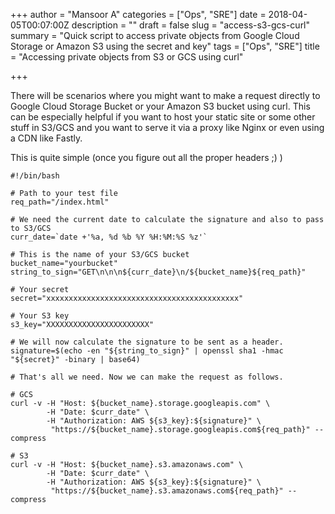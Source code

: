 +++
author = "Mansoor A"
categories = ["Ops", "SRE"]
date = 2018-04-05T00:07:00Z
description = ""
draft = false
slug = "access-s3-gcs-curl"
summary = "Quick script to access private objects from Google Cloud Storage or Amazon S3 using the secret and key"
tags = ["Ops", "SRE"]
title = "Accessing private objects from S3 or GCS using curl"

+++


There will be scenarios where you might want to make a request directly to Google Cloud Storage Bucket or your Amazon
S3 bucket using curl.  This can be especially helpful if you want to host your static site or some other stuff in S3/GCS 
and you want to serve it via a proxy like Nginx or even using a CDN like Fastly.

This is quite simple (once you figure out all the proper headers ;) )

```shell
#!/bin/bash

# Path to your test file
req_path="/index.html"

# We need the current date to calculate the signature and also to pass to S3/GCS
curr_date=`date +'%a, %d %b %Y %H:%M:%S %z'`

# This is the name of your S3/GCS bucket
bucket_name="yourbucket"
string_to_sign="GET\n\n\n${curr_date}\n/${bucket_name}${req_path}"

# Your secret
secret="xxxxxxxxxxxxxxxxxxxxxxxxxxxxxxxxxxxxxxxxxxx"

# Your S3 key
s3_key="XXXXXXXXXXXXXXXXXXXXXXX"

# We will now calculate the signature to be sent as a header.
signature=$(echo -en "${string_to_sign}" | openssl sha1 -hmac "${secret}" -binary | base64)

# That's all we need. Now we can make the request as follows.

# GCS
curl -v -H "Host: ${bucket_name}.storage.googleapis.com" \
        -H "Date: $curr_date" \
        -H "Authorization: AWS ${s3_key}:${signature}" \
         "https://${bucket_name}.storage.googleapis.com${req_path}" --compress

# S3
curl -v -H "Host: ${bucket_name}.s3.amazonaws.com" \
        -H "Date: $curr_date" \
        -H "Authorization: AWS ${s3_key}:${signature}" \
         "https://${bucket_name}.s3.amazonaws.com${req_path}" --compress
```

